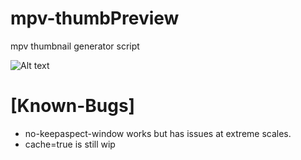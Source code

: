 # mpv-thumbPreview
mpv thumbnail generator script

![Alt text](https://i.imgur.com/SGxtLps.png "Screenshot")

# [Known-Bugs]
- no-keepaspect-window works but has issues at extreme scales.
- cache=true is still wip

